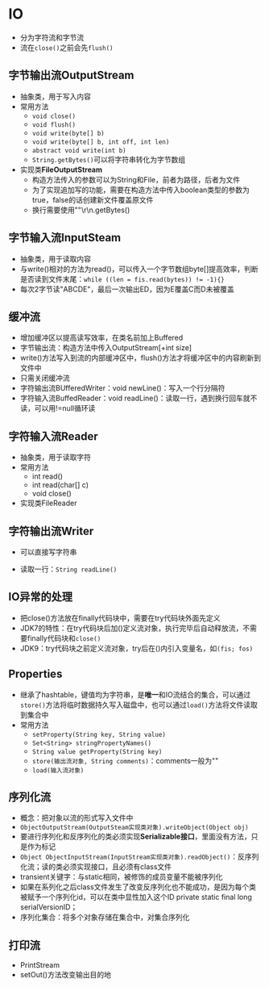 # IO

- 分为字符流和字节流
- 流在`close()`之前会先`flush()`



## 字节输出流OutputStream

- 抽象类，用于写入内容
- 常用方法
  - `void close()`
  - `void flush()`
  - `void write(byte[] b)`
  - `void write(byte[] b, int off, int len)`
  - `abstract void write(int b)`
  - `String.getBytes()`可以将字符串转化为字节数组
- 实现类**FileOutputStream**
  - 构造方法传入的参数可以为String和File，前者为路径，后者为文件
  - 为了实现追加写的功能，需要在构造方法中传入boolean类型的参数为true，false的话创建新文件覆盖原文件
  - 换行需要使用""\r\n.getBytes()



## 字节输入流InputSteam

- 抽象类，用于读取内容
- 与write()相对的方法为read()，可以传入一个字节数组byte[]提高效率，判断是否读到文件末尾：`while ((len = fis.read(bytes)) != -1){}`
- 每次2字节读"ABCDE"，最后一次输出ED，因为E覆盖C而D未被覆盖



## 缓冲流

- 增加缓冲区以提高读写效率，在类名前加上Buffered
- 字节输出流：构造方法中传入OutputStream[+int size]
- write()方法写入到流的内部缓冲区中，flush()方法才将缓冲区中的内容刷新到文件中
- 只需关闭缓冲流
- 字符输出流BUfferedWriter：void newLine()：写入一个行分隔符
- 字符输入流BuffedReader：void readLine()：读取一行，遇到换行回车就不读，可以用!=null循环读



## 字符输入流Reader

- 抽象类，用于读取字符
- 常用方法
  - int read()
  - int read(char[] c)
  - void close()
- 实现类FileReader



## 字符输出流Writer

- 可以直接写字符串

- 读取一行：`String readLine()`

## IO异常的处理

- 把close()方法放在finally代码块中，需要在try代码块外面先定义
- JDK7的特性：在try代码块后加()定义流对象，执行完毕后自动释放流，不需要finally代码块和`close()`
- JDK9：try代码块之前定义流对象，try后在()内引入变量名，如`(fis; fos)`



## Properties

- 继承了hashtable，键值均为字符串，是**唯一**和IO流结合的集合，可以通过`store()`方法将临时数据持久写入磁盘中，也可以通过`load()`方法将文件读取到集合中
- 常用方法
  - `setProperty(String key, String value)`
  - `Set<String> stringPropertyNames()`
  - `String value getProperty(String key)`
  - `store(输出流对象, String comments)`：comments一般为""
  - `load(输入流对象)`



## 序列化流

- 概念：把对象以流的形式写入文件中
- `ObjectOutputStream(OutputSteam实现类对象).writeObject(Object obj)`
- 要进行序列化和反序列化的类必须实现**Serializable接口**，里面没有方法，只是作为标记
- `Object ObjectInputStream(InputStream实现类对象).readObject()`：反序列化流；读的类必须实现接口，且必须有class文件
- transient关键字：与static相同，被修饰的成员变量不能被序列化
- 如果在系列化之后class文件发生了改变反序列化也不能成功，是因为每个类被赋予一个序列化id，可以在类中显性加入这个ID private static final long serialVersionID；
- 序列化集合：将多个对象存储在集合中，对集合序列化



## 打印流

- PrintStream
- setOut()方法改变输出目的地